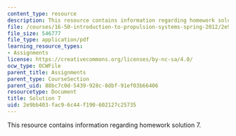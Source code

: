 ```yaml
---
content_type: resource
description: This resource contains information regarding homework solution 7.
file: /courses/16-50-introduction-to-propulsion-systems-spring-2012/2e9bb403fac96c44f190602127c25735_MIT16_50S12_sol7.pdf
file_size: 546777
file_type: application/pdf
learning_resource_types:
- Assignments
license: https://creativecommons.org/licenses/by-nc-sa/4.0/
ocw_type: OCWFile
parent_title: Assignments
parent_type: CourseSection
parent_uid: 88bc7c0d-5439-928c-8dbf-91ef03b66406
resourcetype: Document
title: Solution 7
uid: 2e9bb403-fac9-6c44-f190-602127c25735
---
```

This resource contains information regarding homework solution 7.